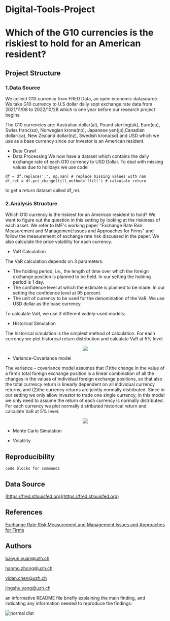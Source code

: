 # Digital-Tools-Project
# Which of the G10 currencies is the riskiest to hold for an American resident?

## Project Structure
### 1.Data Source

We collect G10 currency from FRED Data, an open economic datasource. We take G10 currency to U.S dollar daily sopt exchange rate data from 2021/11/08 to 2022/10/28 which is one year before our research project begins.

The G10 currencies are: Australian dollar(al), Pound sterling(uk), Euro(eu), Swiss franc(sz), Norwegian krone(no), Japanese yen(jp),Canadian dollar(ca), New Zealand dollar(nz), Swedish krona(sd) and USD which we use as a base currency since our investor is an American resident.

* Data Crawl
* Data Processing
We now have a dataset which contains the daily exchange rate of each G10 currency to USD Dollar. 
To deal with missing values due to holidays we use code
```
df = df.replace('.', np.nan) # replace missing values with nan
df_ret = df.pct_change(fill_method='ffill') # calculate return
```
to get a return dataset called df_ret.


### 2.Analysis Structure

Which G10 currency is the riskiest for an American resident to hold? We want to figure out the question in this setting by looking at the riskiness of each asset. We refer to IMF's working paper "Exchange Rate Risk Measurement and Management:Issues and Approaches for Firms" and follow the measurement of exchange rate risk discussed in the paper. We also calculate the price volatility for each currency.

* VaR Calculation

The VaR calculation depends on 3 parameters:
  * The holding period, i.e., the length of time over which the foreign exchange position is planned to be held. In our setting the holding period is 1 day.
  * The confidence level at which the estimate is planned to be made. In our setting the confidence level at 95 percent.
  * The unit of currency to be used for the denomination of the VaR. We use USD dollar as the base currency.

To calculate VaR, we use 3 different widely-used models:
  * Historical Simulation

  The historical simulation is the simplest method of calculation. For each currency we plot historical return distribution and calculate VaR at 5% level.

<p align="center">
  <img src="https://user-images.githubusercontent.com/103332502/207389480-5deecc36-dc1f-40e2-b70c-34b7e7385875.png" />
</p>


  * Variance-Covariance model

  The variance – covariance model assumes that (1)the change in the value of a firm’s total foreign exchange position is a linear combination of all the changes in the values of individual foreign exchange positions, so that also the total currency return is linearly dependent on all individual currency returns; and (2)the currency returns are jointly normally distributed. Since in our setting we only allow investor to trade one single currency, in this model we only need to assume the return of each currency is normally distributed.
  For each currency we plot normally distributed historical return and calculate VaR at 5% level.
  
  <p align="center">
  <img src="https://user-images.githubusercontent.com/103332502/207391751-a41baf1a-866e-47d9-a8aa-746c53aebe9c.png" />
</p>
  
  
  * Monte Carlo Simulation

* Volatility

## Reproducibility
```
code blocks for commands
```

## Data Source
[https://fred.stlouisfed.org](https://fred.stlouisfed.org)


## References
[Exchange Rate Risk Measurement and Management:Issues and Approaches for Firms](https://www.imf.org/en/Publications/WP/Issues/2016/12/31/Exchange-Rate-Risk-Measurement-and-Management-Issues-and-Approaches-for-Firms-20120)

## Authors
baiyun.yuan@uzh.ch

hanmo.zhong@uzh.ch

yidan.chen@uzh.ch

jingshu.yang@uzh.ch

an informative README file briefly explaining the main finding, and indicating any information needed to reproduce the findings:

![normal dist](https://user-images.githubusercontent.com/103332502/207391751-a41baf1a-866e-47d9-a8aa-746c53aebe9c.png)

